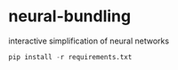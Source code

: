 # neural-bundling
interactive simplification of neural networks


```python
pip install -r requirements.txt
```
